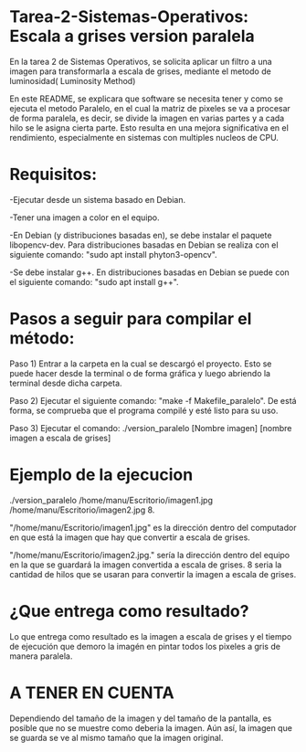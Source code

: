 # Tarea-2-Sistemas-Operativos: Escala a grises version paralela
En la tarea 2 de Sistemas Operativos, se solicita aplicar un filtro a una imagen para transformarla a escala de grises, mediante el metodo de luminosidad( Luminosity Method)

En este README, se explicara que software se necesita tener y como se ejecuta el metodo Paralelo, en el cual la matriz de pixeles se va a procesar de forma paralela, es decir, se divide la imagen en varias partes y a cada hilo se le asigna cierta parte. Esto resulta en una mejora significativa en el rendimiento, especialmente en sistemas con multiples nucleos de CPU.
# Requisitos:
-Ejecutar desde un sistema basado en Debian.

-Tener una imagen a color en el equipo.

-En Debian (y distribuciones basadas en), se debe instalar el paquete libopencv-dev. Para distribuciones basadas en Debian se realiza con el siguiente comando: "sudo apt install phyton3-opencv".

-Se debe instalar g++. En distribuciones basadas en Debian se puede con el siguiente comando: "sudo apt install g++".

# Pasos a seguir para compilar el método:
Paso 1) Entrar a la carpeta en la cual se descargó el proyecto. Esto se puede hacer desde la terminal o de forma gráfica y luego abriendo la terminal desde dicha carpeta.

Paso 2) Ejecutar el siguiente comando: "make -f Makefile_paralelo". De está forma, se comprueba que el programa compilé y esté listo para su uso.

Paso 3) Ejecutar el comando: ./version_paralelo [Nombre imagen] [nombre imagen a escala de grises]

# Ejemplo de la ejecucion
./version_paralelo /home/manu/Escritorio/imagen1.jpg /home/manu/Escritorio/imagen2.jpg 8.

"/home/manu/Escritorio/imagen1.jpg" es la dirección dentro del computador en que está la imagen que hay que convertir a escala de grises.

"/home/manu/Escritorio/imagen2.jpg." sería la dirección dentro del equipo en la que se guardará la imagen convertida a escala de grises.
8 seria la cantidad de hilos que se usaran para convertir la imagen a escala de grises.

# ¿Que entrega como resultado?
Lo que entrega como resultado es la imagen a escala de grises y el tiempo de ejecución que demoro la imagén en pintar todos los pixeles a gris de manera paralela.
# A TENER EN CUENTA
Dependiendo del tamaño de la imagen y del tamaño de la pantalla, es posible que no se muestre como deberia la imagen. Aún así, la imagen que se guarda se ve al mismo tamaño que la imagen original.
